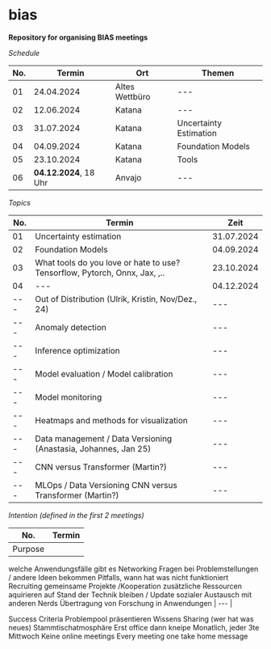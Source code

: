 # bias
**Repository for organising BIAS meetings**

*Schedule*

| No. | Termin | Ort | Themen |
| --- | --- | --- | --- |
| 01 | 24.04.2024 | Altes Wettbüro | --- |
| 02 | 12.06.2024 | Katana | --- |
| 03 | 31.07.2024 | Katana | Uncertainty Estimation |
| 04 | 04.09.2024 | Katana | Foundation Models |
| 05 | 23.10.2024 | Katana | Tools |
| 06 | **04.12.2024**, 18 Uhr| Anvajo | --- |

*Topics*

 | No. | Termin | Zeit |
 | --- | --- | --- |
 | 01| Uncertainty estimation | 31.07.2024 |
 | 02 | Foundation Models | 04.09.2024 |
 | 03 | What tools do you love or hate to use? Tensorflow, Pytorch, Onnx, Jax, ,.. | 23.10.2024 |
 | 04 | --- | 04.12.2024 |
 | --- | Out of Distribution (Ulrik, Kristin, Nov/Dez., 24) | --- |
 | --- | Anomaly detection | --- |
 | --- | Inference optimization | --- |
 | --- | Model evaluation / Model calibration | --- |
 | --- | Model monitoring | --- |
 | --- | Heatmaps and methods for visualization | --- |
 | --- | Data management / Data Versioning (Anastasia, Johannes, Jan 25) | --- |
 | --- | CNN versus Transformer (Martin?) | --- |
 | --- | MLOps / Data Versioning CNN versus Transformer (Martin?) | --- |


*Intention (defined in the first 2 meetings)*

| No. | Termin |
| --- | --- |
|Purpose
 welche Anwendungsfälle gibt es
 Networking
 Fragen bei Problemstellungen / andere Ideen bekommen
 Pitfalls, wann hat was nicht funktioniert
 Recruiting
 gemeinsame Projekte /Kooperation
 zusätzliche Ressourcen aquirieren
 auf Stand der Technik bleiben / Update
 sozialer Austausch mit anderen Nerds
 Übertragung von Forschung in Anwendungen | --- |

 Success Criteria
 Problempool präsentieren
Wissens Sharing (wer hat was neues)
Stammtischatmosphäre
Erst office dann kneipe
Monatlich, jeder 3te Mittwoch
Keine online meetings
Every meeting one take home message







